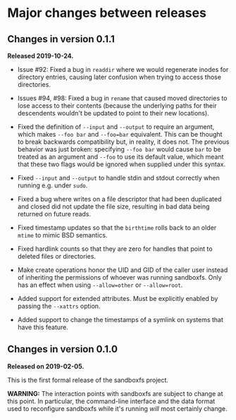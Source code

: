 # Major changes between releases

## Changes in version 0.1.1

**Released 2019-10-24.**

* Issue #92: Fixed a bug in `readdir` where we would regenerate inodes for
  directory entries, causing later confusion when trying to access those directories.

* Issues #94, #98: Fixed a bug in `rename` that caused moved directories to
  lose access to their contents (because the underlying paths for their
  descendents wouldn't be updated to point to their new locations).

* Fixed the definition of `--input` and `--output` to require an argument,
  which makes `--foo bar` and `--foo=bar` equivalent.  This can be thought to
  break backwards compatibility but, in reality, it does not.  The previous
  behavior was just broken: specifying `--foo bar` would cause `bar` to be
  treated as an argument and `--foo` to use its default value, which meant
  that these two flags would be ignored when supplied under this syntax.

* Fixed `--input` and `--output` to handle stdin and stdout correctly when
  running e.g. under `sudo`.

* Fixed a bug where writes on a file descriptor that had been duplicated and
  closed did not update the file size, resulting in bad data being returned
  on future reads.

* Fixed timestamp updates so that the `birthtime` rolls back to an older
  `mtime` to mimic BSD semantics.

* Fixed hardlink counts so that they are zero for handles that point to
  deleted files or directories.

* Make create operations honor the UID and GID of the caller user instead of
  inheriting the permissions of whoever was running sandboxfs.  Only has an
  effect when using `--allow=other` or `--allow=root`.

* Added support for extended attributes.  Must be explicitly enabled by passing
  the `--xattrs` option.

* Added support to change the timestamps of a symlink on systems that have
  this feature.

## Changes in version 0.1.0

**Released on 2019-02-05.**

This is the first formal release of the sandboxfs project.

**WARNING:** The interaction points with sandboxfs are subject to change at this
point.  In particular, the command-line interface and the data format used to
reconfigure sandboxfs while it's running *will* most certainly change.
